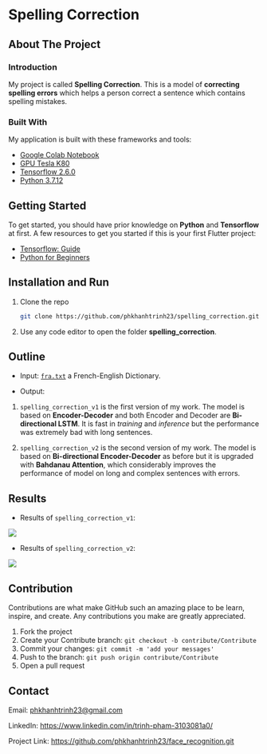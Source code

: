 # Spelling Correction


## About The Project


### Introduction

My project is called **Spelling Correction**. This is a model of **correcting spelling errors** which helps a person correct a sentence which contains spelling mistakes.


### Built With

My application is built with these frameworks and tools:
* [Google Colab Notebook](https://colab.research.google.com/)
* [GPU Tesla K80](https://www.nvidia.com/en-gb/data-center/tesla-k80/)
* [Tensorflow 2.6.0](https://github.com/tensorflow/tensorflow/releases/tag/v2.6.0)
* [Python 3.7.12](https://www.python.org/downloads/release/python-3712/)


## Getting Started

To get started, you should have prior knowledge on **Python** and **Tensorflow** at first. A few resources to get you started if this is your first Flutter project:

- [Tensorflow: Guide](https://www.tensorflow.org/guide)
- [Python for Beginners](https://www.python.org/about/gettingstarted/)


## Installation and Run

1. Clone the repo

   ```sh
   git clone https://github.com/phkhanhtrinh23/spelling_correction.git
   ```
  
2. Use any code editor to open the folder **spelling_correction**.


## Outline

- Input: [`fra.txt`](http://www.manythings.org/anki/) a French-English Dictionary.

- Output:
1. `spelling_correction_v1` is the first version of my work. The model is based on **Encoder-Decoder** and both Encoder and Decoder are **Bi-directional LSTM**. It is fast in *training* and *inference* but the performance was extremely bad with long sentences.

2. `spelling_correction_v2` is the second version of my work. The model is based on **Bi-directional Encoder-Decoder** as before but it is upgraded with **Bahdanau Attention**, which considerably improves the performance of model on long and complex sentences with errors.


## Results
- Results of `spelling_correction_v1`:
<img src="https://github.com/phkhanhtrinh23/results/output_2.png">

- Results of `spelling_correction_v2`:
<img src="https://github.com/phkhanhtrinh23/results/result_4.png">


## Contribution

Contributions are what make GitHub such an amazing place to be learn, inspire, and create. Any contributions you make are greatly appreciated.

1. Fork the project
2. Create your Contribute branch: `git checkout -b contribute/Contribute`
3. Commit your changes: `git commit -m 'add your messages'`
4. Push to the branch: `git push origin contribute/Contribute`
5. Open a pull request


## Contact

Email: phkhanhtrinh23@gmail.com

LinkedIn: https://www.linkedin.com/in/trinh-pham-3103081a0/

Project Link: https://github.com/phkhanhtrinh23/face_recognition.git
